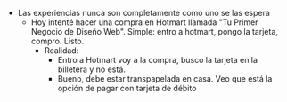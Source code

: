 - Las experiencias nunca son completamente como uno se las espera
	- Hoy intenté hacer una compra en Hotmart llamada "Tu Primer Negocio de Diseño Web". Simple: entro a hotmart, pongo la tarjeta, compro. Listo.
		- Realidad:
			- Entro a Hotmart voy a la compra, busco la tarjeta en la billetera y no está.
			- Bueno, debe estar transpapelada en casa. Veo que está la opción de pagar con tarjeta de débito